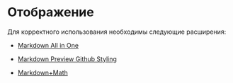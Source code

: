 # Отображение

Для корректного использования необходимы следующие расширения:

- [Markdown All in One](https://marketplace.visualstudio.com/items?itemName=yzhang.markdown-all-in-one)

- [Markdown Preview Github Styling](https://marketplace.visualstudio.com/items?itemName=bierner.markdown-preview-github-styles)

- [Markdown+Math](https://marketplace.visualstudio.com/items?itemName=goessner.mdmath)